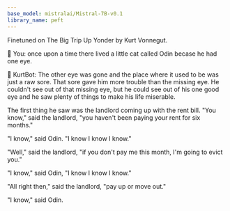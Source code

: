 ```yaml
---
base_model: mistralai/Mistral-7B-v0.1
library_name: peft
---
```



Finetuned on The Big Trip Up Yonder by Kurt Vonnegut.


🧍 You: once upon a time there lived a little cat called Odin becase he had one eye.

🤖 KurtBot: The other eye was gone and the place where it used to be was just a raw sore. That sore gave him more trouble than the missing eye. He couldn't see out of that missing eye, but he could see out of his one good eye and he saw plenty of things to make his life miserable.

The first thing he saw was the landlord coming up with the rent bill. "You know," said the landlord, "you haven't been paying your rent for six months."

"I know," said Odin. "I know I know I know."

"Well," said the landlord, "if you don't pay me this month, I'm going to evict you."

"I know," said Odin, "I know I know I know."

"All right then," said the landlord, "pay up or move out."

"I know," said Odin.


